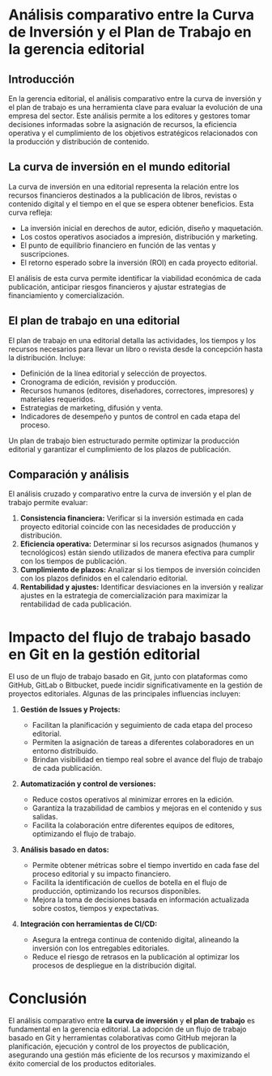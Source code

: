 # Análisis comparativo entre la Curva de Inversión y el Plan de Trabajo en la gerencia editorial

## Introducción
En la gerencia editorial, el análisis comparativo entre la curva de inversión y el plan de trabajo es una herramienta clave para evaluar la evolución de una empresa del sector. Este análisis permite a los editores y gestores tomar decisiones informadas sobre la asignación de recursos, la eficiencia operativa y el cumplimiento de los objetivos estratégicos relacionados con la producción y distribución de contenido.

## La curva de inversión en el mundo editorial
La curva de inversión en una editorial representa la relación entre los recursos financieros destinados a la publicación de libros, revistas o contenido digital y el tiempo en el que se espera obtener beneficios. Esta curva refleja:
- La inversión inicial en derechos de autor, edición, diseño y maquetación.
- Los costos operativos asociados a impresión, distribución y marketing.
- El punto de equilibrio financiero en función de las ventas y suscripciones.
- El retorno esperado sobre la inversión (ROI) en cada proyecto editorial.

El análisis de esta curva permite identificar la viabilidad económica de cada publicación, anticipar riesgos financieros y ajustar estrategias de financiamiento y comercialización.

## El plan de trabajo en una editorial
El plan de trabajo en una editorial detalla las actividades, los tiempos y los recursos necesarios para llevar un libro o revista desde la concepción hasta la distribución. Incluye:
- Definición de la línea editorial y selección de proyectos.
- Cronograma de edición, revisión y producción.
- Recursos humanos (editores, diseñadores, correctores, impresores) y materiales requeridos.
- Estrategias de marketing, difusión y venta.
- Indicadores de desempeño y puntos de control en cada etapa del proceso.

Un plan de trabajo bien estructurado permite optimizar la producción editorial y garantizar el cumplimiento de los plazos de publicación.

## Comparación y análisis
El análisis cruzado y comparativo entre la curva de inversión y el plan de trabajo permite evaluar:
1. **Consistencia financiera:** Verificar si la inversión estimada en cada proyecto editorial coincide con las necesidades de producción y distribución.
2. **Eficiencia operativa:** Determinar si los recursos asignados (humanos y tecnológicos) están siendo utilizados de manera efectiva para cumplir con los tiempos de publicación.
3. **Cumplimiento de plazos:** Analizar si los tiempos de inversión coinciden con los plazos definidos en el calendario editorial.
4. **Rentabilidad y ajustes:** Identificar desviaciones en la inversión y realizar ajustes en la estrategia de comercialización para maximizar la rentabilidad de cada publicación.

# Impacto del flujo de trabajo basado en Git en la gestión editorial
El uso de un flujo de trabajo basado en Git, junto con plataformas como GitHub, GitLab o Bitbucket, puede incidir significativamente en la gestión de proyectos editoriales. Algunas de las principales influencias incluyen:

1. **Gestión de Issues y Projects:**
   - Facilitan la planificación y seguimiento de cada etapa del proceso editorial.
   - Permiten la asignación de tareas a diferentes colaboradores en un entorno distribuido.
   - Brindan visibilidad en tiempo real sobre el avance del flujo de trabajo de cada publicación.

2. **Automatización y control de versiones:**
   - Reduce costos operativos al minimizar errores en la edición.
   - Garantiza la trazabilidad de cambios y mejoras en el contenido y sus salidas.
   - Facilita la colaboración entre diferentes equipos de editores, optimizando el flujo de trabajo.

3. **Análisis basado en datos:**
   - Permite obtener métricas sobre el tiempo invertido en cada fase del proceso editorial y su impacto financiero.
   - Facilita la identificación de cuellos de botella en el flujo de producción, optimizando los recursos disponibles.
   - Mejora la toma de decisiones basada en información actualizada sobre costos, tiempos y expectativas.

4. **Integración con herramientas de CI/CD:**
   - Asegura la entrega continua de contenido digital, alineando la inversión con los entregables editoriales.
   - Reduce el riesgo de retrasos en la publicación al optimizar los procesos de despliegue en la distribución digital.

# Conclusión
El análisis comparativo entre **la curva de inversión** y **el plan de trabajo** es fundamental en la gerencia editorial. La adopción de un flujo de trabajo basado en Git y herramientas colaborativas como GitHub mejoran la planificación, ejecución y control de los proyectos de publicación, asegurando una gestión más eficiente de los recursos y maximizando el éxito comercial de los productos editoriales.

